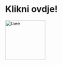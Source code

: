 <html>
<head>
  <title>Igra</title>
  <meta charset="UTF-8">
        <meta name="viewport content=width=device, initial-scale=1,0">
        <meta http-eyuiv="X-UA-Compatible" content="ie=edge">
        <title>Document</title>
<style>
.container {
  width: 70%;
  margin: auto;
  text-align: center;
}

.dice {
  text-align: center;
  display: inline-block;

}

body {
  background-color: #7e697e;
}

h1 {
  margin: 30px;
  font-family: 'Britannic Bold', cursive;
  text-shadow: 3px 0 #232931;
  font-size: 8rem;
  color: #fbe1f8;
  text-align: center;
}

p {
  font-size: 2rem;
  color: #fbe1f8;
  font-family: 'Britannic Bold', cursive;
}

img {
  width: 80%;
}

footer {
  margin-top: 5%;
  color: #fbe1f8;
  text-align: center;
  font-family: 'Britannic Bold', cursive;

}
</style>
</head>
<body>
  
 <h1>Klikni ovdje!</h1> 
<img src="/MIA/tae.jpeg" alt="taee" style="width:128px;height:128px;">
   
</body>
</html>
